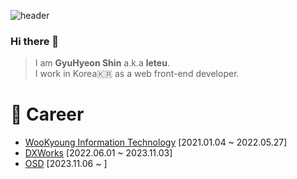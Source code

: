 ![header](https://capsule-render.vercel.app/api?type=waving&color=62decc&height=300&section=header&text=leteu&fontSize=90&fontColor=525252&desc=Web+FrontEnd+Developer&fontAlignY=40)

### Hi there 👋
> I am **GyuHyeon Shin** a.k.a **leteu**.  
> I work in Korea🇰🇷 as a web front-end developer.   
#

# 💼 Career
* [WooKyoung Information Technology](https://www.wkit.co.kr/) [2021.01.04 ~ 2022.05.27]
* [DXWorks](https://dxworks.kr/) [2022.06.01 ~ 2023.11.03]
* [OSD](https://onesoftdigm.com/) [2023.11.06 ~ ]

